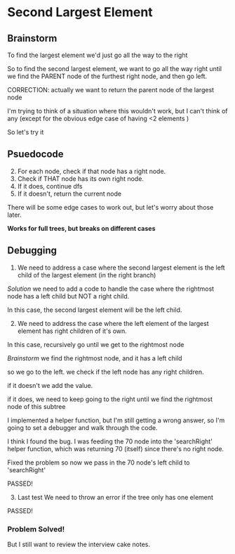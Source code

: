# Second Largest Element

## Brainstorm

To find the largest element we'd just go all the way to the right

So to find the second largest element, we want to go all the way right until we find the PARENT node of the furthest right node, and then go left.

CORRECTION: actually we want to return the parent node of the largest node

I'm trying to think of a situation where this wouldn't work, but I can't think of any (except for the obvious edge case of having <2 elements )

So let's try it

## Psuedocode

<!-- 1. Do DFS, but only go to the right. -->

2. For each node, check if that node has a right node.
3. Check if THAT node has its own right node.
4. If it does, continue dfs
5. If it doesn't, return the current node

There will be some edge cases to work out, but let's worry about those later.

**Works for full trees, but breaks on different cases**

## Debugging

1. We need to address a case where the second largest element is the left child of the largest element (in the right branch)

_Solution_ we need to add a code to handle the case where the rightmost node has a left child but NOT a right child.

In this case, the second largest element will be the left child.

2. We need to address the case where the left element of the largest element has right children of it's own.

In this case, recursively go until we get to the rightmost node

_Brainstorm_
we find the rightmost node, and it has a left child

so we go to the left.
we check if the left node has any right children.

if it doesn't we add the value.

if it does, we need to keep going to the right until we find the rightmost node of this subtree

I implemented a helper function, but I'm still getting a wrong answer, so I'm going to set a debugger and walk through the code.

I think I found the bug. I was feeding the 70 node into the 'searchRight' helper function, which was returning 70 (itself) since there's no right node.

Fixed the problem so now we pass in the 70 node's left child to 'searchRight'

PASSED!

3. Last test
   We need to throw an error if the tree only has one element

PASSED!

### Problem Solved!

But I still want to review the interview cake notes.
